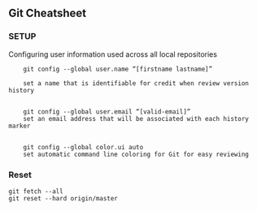 ## Git Cheatsheet

### SETUP

Configuring user information used across all local repositories

        git config --global user.name “[firstname lastname]”
        
        set a name that is identifiable for credit when review version history


        git config --global user.email “[valid-email]”
        set an email address that will be associated with each history marker
        

        git config --global color.ui auto        
        set automatic command line coloring for Git for easy reviewing



### Reset 

    git fetch --all  
    git reset --hard origin/master
